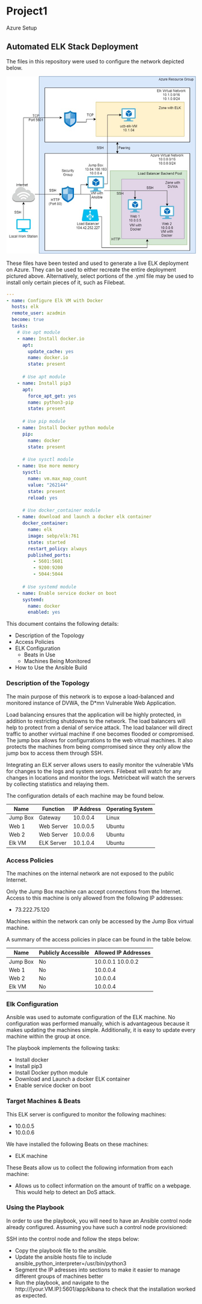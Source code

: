 # Project1
Azure Setup
## Automated ELK Stack Deployment

The files in this repository were used to configure the network depicted below.

![stuff](https://github.com/cmhem/Project1/blob/main/Diagrams/withelk.jpg)

These files have been tested and used to generate a live ELK deployment on Azure. They can be used to either recreate the entire deployment pictured above. Alternatively, select portions of the .yml file may be used to install only certain pieces of it, such as Filebeat.

```yaml
---
- name: Configure Elk VM with Docker
  hosts: elk
  remote_user: azadmin
  become: true
  tasks:
    # Use apt module
    - name: Install docker.io
      apt:
        update_cache: yes
        name: docker.io
        state: present

      # Use apt module
    - name: Install pip3
      apt:
        force_apt_get: yes
        name: python3-pip
        state: present

      # Use pip module
    - name: Install Docker python module
      pip:
        name: docker
        state: present

      # Use sysctl module
    - name: Use more memory
      sysctl:
        name: vm.max_map_count
        value: "262144"
        state: present
        reload: yes

      # Use docker_container module
    - name: download and launch a docker elk container
      docker_container:
        name: elk
        image: sebp/elk:761
        state: started
        restart_policy: always
        published_ports:
          - 5601:5601
          - 9200:9200
          - 5044:5044

      # Use systemd module
    - name: Enable service docker on boot
      systemd:
        name: docker
        enabled: yes
```

This document contains the following details:
- Description of the Topology
- Access Policies
- ELK Configuration
  - Beats in Use
  - Machines Being Monitored
- How to Use the Ansible Build


### Description of the Topology

The main purpose of this network is to expose a load-balanced and monitored instance of DVWA, the D*mn Vulnerable Web Application.

Load balancing ensures that the application will be highly protected, in addition to restricting shutdowns to the network.
The load balancers will help to protect from a denial of service attack. The load balancer will direct traffic to another vvirtual machine if one becomes flooded or compromised. The jump box allows for configurrations to the web vitrual machines. It also protects the machines from being comprromised since they only allow the jump box to access them through SSH.

Integrating an ELK server allows users to easily monitor the vulnerable VMs for changes to the logs and system servers.
Filebeat will watch for any changes in locations and monitor the logs.
Metricbeat will watch the servers by collecting statistics and relaying them.

The configuration details of each machine may be found below.

| Name     | Function   | IP Address | Operating System |
|----------|------------|------------|------------------|
| Jump Box | Gateway    | 10.0.0.4   | Linux            |
| Web 1    | Web Server | 10.0.0.5   | Ubuntu           |
| Web 2    | Web Server | 10.0.0.6   | Ubuntu           |
| Elk VM   | ELK Server | 10.1.0.4   | Ubuntu           |

### Access Policies

The machines on the internal network are not exposed to the public Internet. 

Only the Jump Box machine can accept connections from the Internet. Access to this machine is only allowed from the following IP addresses:
- 73.222.75.120

Machines within the network can only be accessed by the Jump Box virtual machine.

A summary of the access policies in place can be found in the table below.

| Name     | Publicly Accessible | Allowed IP Addresses |
|----------|---------------------|----------------------|
| Jump Box | No                  | 10.0.0.1 10.0.0.2    |
| Web 1    | No                  | 10.0.0.4             |
| Web 2    | No                  | 10.0.0.4             |
| Elk VM   | No                  | 10.0.0.4             |

### Elk Configuration

Ansible was used to automate configuration of the ELK machine. No configuration was performed manually, which is advantageous because it makes updating the machines simple. Additionally, it is easy to update every machine within the group at once.

The playbook implements the following tasks:
- Install docker
- Install pip3
- Install Docker python module
- Download and Launch a docker ELK container
- Enable service docker on boot

### Target Machines & Beats
This ELK server is configured to monitor the following machines:
- 10.0.0.5
- 10.0.0.6

We have installed the following Beats on these machines:
- ELK machine

These Beats allow us to collect the following information from each machine:
- Allows us to collect information on the amount of traffic on a webpage. This would help to detect an DoS attack.

### Using the Playbook
In order to use the playbook, you will need to have an Ansible control node already configured. Assuming you have such a control node provisioned: 

SSH into the control node and follow the steps below:
- Copy the playbook file to the ansible.
- Update the ansible hosts file to include <IP address> ansible_python_interpreter=/usr/bin/python3
- Segment the IP adresses into sections to make it easier to manage different groups of machines better
- Run the playbook, and navigate to the http://[your.VM.IP]:5601/app/kibana to check that the installation worked as expected.
